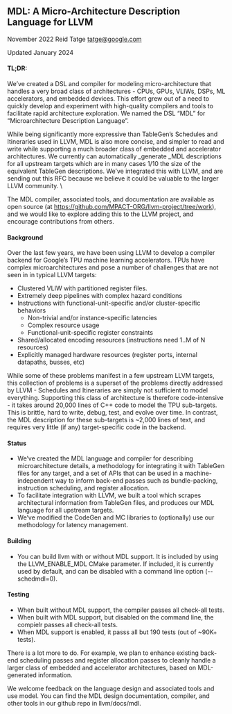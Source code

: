 
## MDL: A Micro-Architecture Description Language for LLVM

November 2022                                   Reid Tatge        [tatge@google.com](mailto:tatge@google.com)

Updated January 2024


#### **TL;DR:**

We’ve created a DSL and compiler for modeling micro-architecture that handles a very broad class of architectures - CPUs, GPUs, VLIWs, DSPs, ML accelerators, and embedded devices. This effort grew out of a need to quickly develop and experiment with high-quality compilers and tools to facilitate rapid architecture exploration. We named the DSL “MDL” for “Microarchitecture Description Language”.

While being significantly more expressive than TableGen’s Schedules and Itineraries used in LLVM, MDL is also more concise, and simpler to read and write while supporting a much broader class of embedded and accelerator architectures. We currently can automatically _generate _MDL descriptions for all upstream targets which are in many cases 1/10 the size of the equivalent TableGen descriptions.  We’ve integrated this with LLVM, and are sending out this RFC because we believe it could be valuable to the larger LLVM community. \


The MDL compiler, associated tools, and documentation are available as open source (at https://github.com/MPACT-ORG/llvm-project/tree/work), and we would like to explore adding this to the LLVM project, and encourage contributions from others.


#### **Background**

Over the last few years, we have been using LLVM to develop a compiler backend for Google’s TPU machine learning accelerators.  TPUs have complex microarchitectures and pose a number of challenges that are not seen in in typical LLVM targets:



*   Clustered VLIW with partitioned register files.
*   Extremely deep pipelines with complex hazard conditions
*   Instructions with functional-unit-specific and/or cluster-specific behaviors
    *   Non-trivial and/or instance-specific latencies
    *   Complex resource usage
    *   Functional-unit-specific register constraints
*   Shared/allocated encoding resources (instructions need 1..M of N resources)
*   Explicitly managed hardware resources (register ports, internal datapaths, busses, etc)

While some of these problems manifest in a few upstream LLVM targets, this collection of problems is a superset of the problems directly addressed by LLVM - Schedules and Itineraries are simply not sufficient to model everything. Supporting this class of architecture is therefore code-intensive - it takes around 20,000 lines of C++ code to model the TPU sub-targets. This is brittle, hard to write, debug, test, and evolve over time. In contrast, the MDL description for these sub-targets is ~2,000 lines of text, and requires very little (if any) target-specific code in the backend.


#### **Status**



*   We’ve created the MDL language and compiler for describing microarchitecture details, a methodology for integrating it with TableGen files for any target, and a set of APIs that can be used in a machine-independent way to inform back-end passes such as bundle-packing, instruction scheduling, and register allocation. 
*   To facilitate integration with LLVM, we built a tool which scrapes architectural information from TableGen files, and produces our MDL language for all upstream targets.
*   We’ve modified the CodeGen and MC libraries to (optionally) use our methodology for latency management.


#### **Building**



*   You can build llvm with or without MDL support.  It is included by using the LLVM\_ENABLE\_MDL CMake parameter.  If included, it is currently used by default, and can be disabled with a command line option (--schedmdl=0).


#### **Testing**



*   When built without MDL support, the compiler passes all check-all tests.
*   When built with MDL support, but disabled on the command line, the compielr passes all check-all tests.
*   When MDL support is enabled, it passs all but 190 tests (out of ~90K+ tests). 

There is a lot more to do. For example, we plan to enhance existing back-end scheduling passes and register allocation passes to cleanly handle a larger class of embedded and accelerator architectures, based on MDL-generated information.

We welcome feedback on the language design and associated tools and use model.  You can find the MDL design documentation, compiler, and other tools in our github repo in llvm/docs/mdl.

